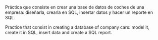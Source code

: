 Práctica que consiste en crear una base de datos de coches de una empresa: diseñarla, crearla en SQL, insertar datos y hacer un reporte en SQL.

Practice that consist in creating a database of company cars: model it, create it in SQL, insert data and create a SQL report.